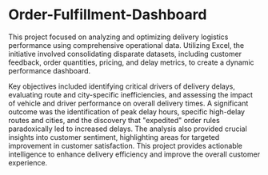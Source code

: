 # Order-Fulfillment-Dashboard
This project focused on analyzing and optimizing delivery logistics performance using comprehensive operational data. Utilizing Excel, the initiative involved consolidating disparate datasets, including customer feedback, order quantities, pricing, and delay metrics, to create a dynamic performance dashboard.

Key objectives included identifying critical drivers of delivery delays, evaluating route and city-specific inefficiencies, and assessing the impact of vehicle and driver performance on overall delivery times. A significant outcome was the identification of peak delay hours, specific high-delay routes and cities, and the discovery that "expedited" order rules paradoxically led to increased delays. The analysis also provided crucial insights into customer sentiment, highlighting areas for targeted improvement in customer satisfaction. This project provides actionable intelligence to enhance delivery efficiency and improve the overall customer experience.
